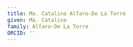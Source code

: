```yaml
---
title: Ma. Catalina Alfaro-De La Torre
given: Ma. Catalina
family: Alfaro-De La Torre
ORCID: ''
---
```


